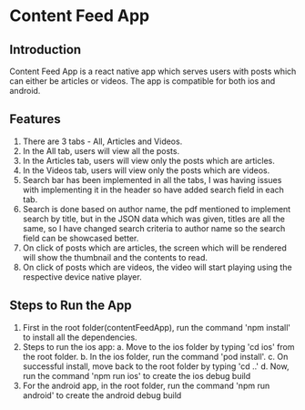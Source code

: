 # Content Feed App

## Introduction

Content Feed App is a react native app which serves users with posts which can either be articles or videos.
The app is compatible for both ios and android.

## Features

1. There are 3 tabs - All, Articles and Videos.
2. In the All tab, users will view all the posts.
3. In the Articles tab, users will view only the posts which are articles.
4. In the Videos tab, users will view only the posts which are videos.
5. Search bar has been implemented in all the tabs, I was having issues with implementing it in the header so have added search field in each tab.
6. Search is done based on author name, the pdf mentioned to implement search by title, but in the JSON data which was given, titles are all the same, so I have changed search criteria to author name so the search field can be showcased better.
7. On click of posts which are articles, the screen which will be rendered will show the thumbnail and the contents to read.
8. On click of posts which are videos, the video will start playing using the respective device native player.

## Steps to Run the App

1. First in the root folder(contentFeedApp), run the command 'npm install' to install all the dependencies.
2. Steps to run the ios app:
   a. Move to the ios folder by typing 'cd ios' from the root folder.
   b. In the ios folder, run the command 'pod install'.
   c. On successful install, move back to the root folder by typing 'cd ..'
   d. Now, run the command 'npm run ios' to create the ios debug build
3. For the android app, in the root folder, run the command 'npm run android' to create the android debug build
